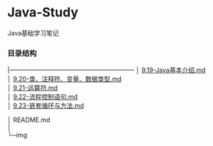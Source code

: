# Java-Study

Java基础学习笔记

### 目录结构

|————————————————————
│  [9.19-Java基本介绍.md](9.19-Java基本介绍.md)  
│  [9.20-类、注释符、变量、数据类型.md](9.20-类、注释符、变量、数据类型.md)  
│  [9.21-运算符.md](9.21-运算符.md)  
│  [9.22-流程控制语句.md ]( 9.22-流程控制语句.md)   
│  [9.23-嵌套循环与方法.md](9.23-嵌套循环与方法.md)  

│  README.md  
│  
└─img



